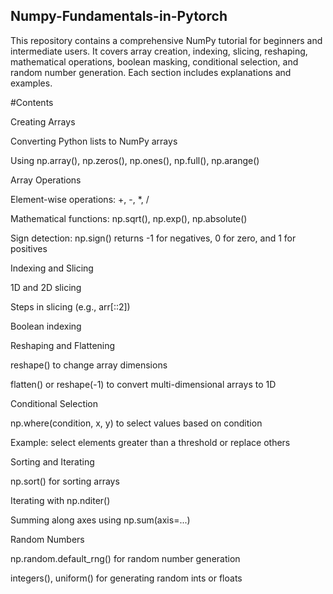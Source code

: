 ## Numpy-Fundamentals-in-Pytorch
This repository contains a comprehensive NumPy tutorial for beginners and intermediate users. It covers array creation, indexing, slicing, reshaping, mathematical operations, boolean masking, conditional selection, and random number generation. Each section includes explanations and examples.

#Contents

Creating Arrays

Converting Python lists to NumPy arrays

Using np.array(), np.zeros(), np.ones(), np.full(), np.arange()

Array Operations

Element-wise operations: +, -, *, /

Mathematical functions: np.sqrt(), np.exp(), np.absolute()

Sign detection: np.sign() returns -1 for negatives, 0 for zero, and 1 for positives

Indexing and Slicing

1D and 2D slicing

Steps in slicing (e.g., arr[::2])

Boolean indexing

Reshaping and Flattening

reshape() to change array dimensions

flatten() or reshape(-1) to convert multi-dimensional arrays to 1D

Conditional Selection

np.where(condition, x, y) to select values based on condition

Example: select elements greater than a threshold or replace others

Sorting and Iterating

np.sort() for sorting arrays

Iterating with np.nditer()

Summing along axes using np.sum(axis=...)

Random Numbers

np.random.default_rng() for random number generation

integers(), uniform() for generating random ints or floats
